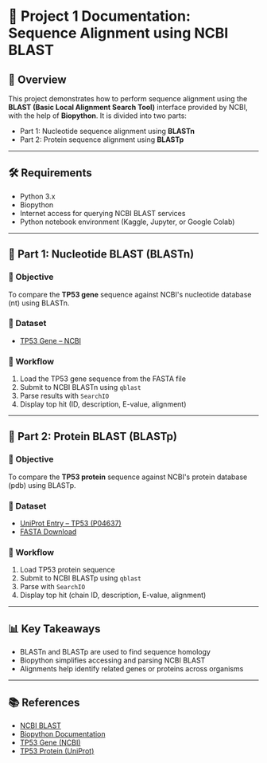 # 📘 Project 1 Documentation: Sequence Alignment using NCBI BLAST

## 🧬 Overview

This project demonstrates how to perform sequence alignment using the **BLAST (Basic Local Alignment Search Tool)** interface provided by NCBI, with the help of **Biopython**. It is divided into two parts:

- Part 1: Nucleotide sequence alignment using **BLASTn**  
- Part 2: Protein sequence alignment using **BLASTp**

---

## 🛠 Requirements

- Python 3.x  
- Biopython  
- Internet access for querying NCBI BLAST services  
- Python notebook environment (Kaggle, Jupyter, or Google Colab)

---

## 🧬 Part 1: Nucleotide BLAST (BLASTn)

### 🎯 Objective

To compare the **TP53 gene** sequence against NCBI's nucleotide database (nt) using BLASTn.

### 📁 Dataset

- [TP53 Gene – NCBI](https://www.ncbi.nlm.nih.gov/gene/7157)

### 🔄 Workflow

1. Load the TP53 gene sequence from the FASTA file  
2. Submit to NCBI BLASTn using `qblast`  
3. Parse results with `SearchIO`  
4. Display top hit (ID, description, E-value, alignment)

---

## 🧪 Part 2: Protein BLAST (BLASTp)

### 🎯 Objective

To compare the **TP53 protein** sequence against NCBI's protein database (pdb) using BLASTp.

### 📁 Dataset

- [UniProt Entry – TP53 (P04637)](https://www.uniprot.org/uniprotkb/P04637/entry)  
- [FASTA Download](https://rest.uniprot.org/uniprotkb/P04637.fasta)

### 🔄 Workflow

1. Load TP53 protein sequence  
2. Submit to NCBI BLASTp using `qblast`  
3. Parse with `SearchIO`  
4. Display top hit (chain ID, description, E-value, alignment)

---

## 📊 Key Takeaways

- BLASTn and BLASTp are used to find sequence homology  
- Biopython simplifies accessing and parsing NCBI BLAST  
- Alignments help identify related genes or proteins across organisms

---

## 📚 References

- [NCBI BLAST](https://blast.ncbi.nlm.nih.gov/Blast.cgi)  
- [Biopython Documentation](https://biopython.org/wiki/Documentation)  
- [TP53 Gene (NCBI)](https://www.ncbi.nlm.nih.gov/gene/7157)  
- [TP53 Protein (UniProt)](https://www.uniprot.org/uniprotkb/P04637/entry)
